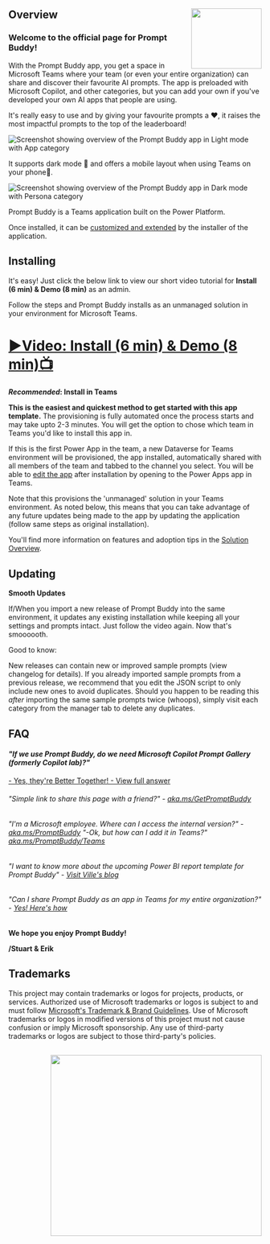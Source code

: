 ## <img align="right" width="140" height="120" src="Documentation/images/promptbuddy-logo.png"> Overview
### Welcome to the official page for Prompt Buddy! 
With the Prompt Buddy app, you get a space in Microsoft Teams where your team (or even your entire organization) can share and discover their favourite AI prompts.  The app is preloaded with Microsoft Copilot, and other categories, but you can add your own if you've developed your own AI apps that people are using.

It's really easy to use and by giving your favourite prompts a ❤️, it raises the most impactful prompts to the top of the leaderboard!

![Screenshot showing overview of the Prompt Buddy app in Light mode with App category](Documentation/images/promptbuddy.png)

It supports dark mode 🖤 and offers a mobile layout when using Teams on your phone📲. 

![Screenshot showing overview of the Prompt Buddy app in Dark mode with Persona category](Documentation/images/PromptBuddy-DarkMode-Customize.png)

Prompt Buddy is a Teams application built on the Power Platform. 

Once installed, it can be [customized and extended](https://docs.microsoft.com/en-us/powerapps/teams/customize-sample-apps) by the installer of the application. 

## Installing
It's easy! Just click the below link to view our short video tutorial for **Install (6 min) & Demo (8 min)** as an admin.

Follow the steps and Prompt Buddy installs as an unmanaged solution in your environment for Microsoft Teams.
# [**▶️Video: Install (6 min) & Demo (8 min)📺**](https://aka.ms/PromptBuddyVideo)

**_Recommended_: Install in Teams**

**This is the easiest and quickest method to get started with this app template.** The provisioning is fully automated once the process starts and may take upto 2-3 minutes. You will get the option to chose which team in Teams you'd like to install this app in. 

If this is the first Power App in the team, a new Dataverse for Teams environment will be provisioned, the app installed, automatically shared with all members of the team and tabbed to the channel you select. You will be able to [edit the app](https://docs.microsoft.com/en-us/powerapps/teams/customize-sample-apps) after installation by opening to the Power Apps app in Teams.

Note that this provisions the 'unmanaged' solution in your Teams environment. As noted below, this means that you can take advantage of any future updates being made to the app by updating the application (follow same steps as original installation).

You'll find more information on features and adoption tips in the [Solution Overview](Documentation/images/Solution%20Overview%20-%20Prompt%20Buddy%20(Public%20version).pdf).

## Updating
**Smooth Updates**

If/When you import a new release of Prompt Buddy into the same environment, it updates any existing installation while keeping all your settings and prompts intact. Just follow the video again. Now that's smoooooth.

Good to know: 

New releases can contain new or improved sample prompts (view changelog for details). If you already imported sample prompts from a previous release, we recommend that you edit the JSON script to only include new ones to avoid duplicates.
Should you happen to be reading this _after_ importing the same sample prompts twice (whoops), simply visit each category from the manager tab to delete any duplicates. 



## FAQ
#### _"If we use Prompt Buddy, do we need Microsoft Copilot Prompt Gallery (formerly Copilot lab)?"_ 
[- Yes, they're Better Together! - View full answer](https://github.com/stuartridout/promptbuddy/issues/2#issuecomment-2034184541)
###### _"Simple link to share this page with a friend?"_ - [aka.ms/GetPromptBuddy](https://aka.ms/GetPromptBuddy)
###### _"I'm a Microsoft employee. Where can I access the internal version?"_ - [aka.ms/PromptBuddy](https://aka.ms/PromptBuddy) _"-Ok, but how can I add it in Teams?"_ [aka.ms/PromptBuddy/Teams](https://aka.ms/PromptBuddy/Teams)
###### _"I want to know more about the upcoming Power BI report template for Prompt Buddy"_ - [Visit Ville's blog](https://www.villezekeviking.com/prompt-buddy-power-bi-template/)
###### _"Can I share Prompt Buddy as an app in Teams for my entire organization?"_ - [Yes! Here's how](https://github.com/stuartridout/promptbuddy/issues/46#issue-2481273836)

**We hope you enjoy Prompt Buddy!**

**/Stuart & Erik**


## Trademarks

This project may contain trademarks or logos for projects, products, or services. Authorized use of Microsoft 
trademarks or logos is subject to and must follow 
[Microsoft's Trademark & Brand Guidelines](https://www.microsoft.com/en-us/legal/intellectualproperty/trademarks/usage/general).
Use of Microsoft trademarks or logos in modified versions of this project must not cause confusion or imply Microsoft sponsorship.
Any use of third-party trademarks or logos are subject to those third-party's policies.

## <img align="right" width="420" height="360" src="Documentation/images/promptbuddy-logo.png">
